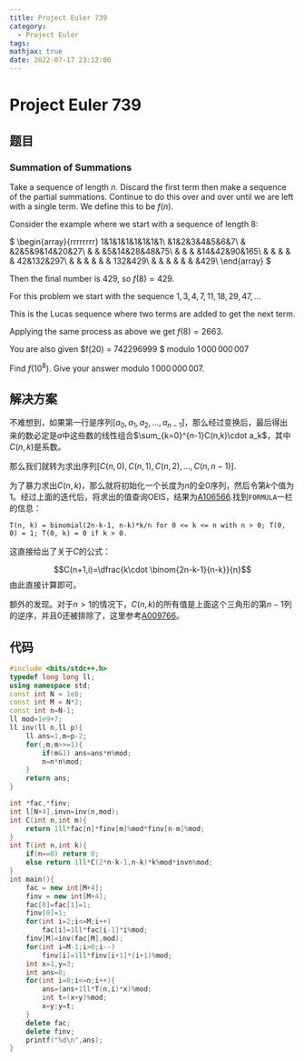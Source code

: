 ```yaml
---
title: Project Euler 739
category:
  - Project Euler
tags:
mathjax: true
date: 2022-07-17 23:12:00
---
```


<escape><!-- more --></escape>

# Project Euler 739

## 题目

### Summation of Summations

Take a sequence of length $n$. Discard the first term then make a sequence of the partial summations. Continue to do this over and over until we are left with a single term. We define this to be $f(n)$.

Consider the example where we start with a sequence of length $8$:

$
\begin{array}{rrrrrrrr}
1&1&1&1&1&1&1&1\\
 &1&2&3&4&5&6&7\\
 & &2&5&9&14&20&27\\
 & & &5&14&28&48&75\\
 & & & &14&42&90&165\\
 & & & & & 42&132&297\\
 & & & & & & 132&429\\
 & & & & & & &429\\
\end{array}
$

Then the final number is $429$, so $f(8) = 429$.

For this problem we start with the sequence $1,3,4,7,11,18,29,47,\ldots$

This is the Lucas sequence where two terms are added to get the next term.

Applying the same process as above we get $f(8) = 2663$.

You are also given $f(20) = 742296999 $ modulo $1\,000\,000\,007$

Find $f(10^8)$. Give your answer modulo $1\,000\,000\,007$.

## 解决方案

不难想到，如果第一行是序列$[a_0,a_1,a_2,\dots,a_{n-1}]$，那么经过变换后，最后得出来的数必定是$a$中这些数的线性组合$\sum_{k=0}^{n-1}C(n,k)\cdot a_k$，其中$C(n,k)$是系数。

那么我们就转为求出序列$[C(n,0),C(n,1),C(n,2),\dots,C(n,n-1)]$.

为了暴力求出$C(n,k)$，那么就将初始化一个长度为$n$的全$0$序列，然后令第$k$个值为$1$。经过上面的迭代后，将求出的值查询OEIS，结果为[A106566](https://oeis.org/A106566).找到`FORMULA`一栏的信息：

``` 
T(n, k) = binomial(2n-k-1, n-k)*k/n for 0 <= k <= n with n > 0; T(0, 0) = 1; T(0, k) = 0 if k > 0.
```

这直接给出了关于$C$的公式：

$$C(n+1,i)=\dfrac{k\cdot \binom{2n-k-1}{n-k}}{n}$$
由此直接计算即可。


额外的发现。对于$n>1$的情况下，$C(n,k)$的所有值是上面这个三角形的第$n-1$列的逆序，并且$0$还被排除了，这里参考[A009766](http://oeis.org/A009766)。

## 代码

```C++
#include <bits/stdc++.h>
typedef long long ll;
using namespace std;
const int N = 1e8;
const int M = N*2;
const int n=N-1;
ll mod=1e9+7;
ll inv(ll n,ll p){
    ll ans=1,m=p-2;
    for(;m;m>>=1){
        if(m&1) ans=ans*n%mod;
        n=n*n%mod;
    }
    return ans;
}

int *fac,*finv;
int l[N+4],invn=inv(n,mod);
int C(int n,int m){
    return 1ll*fac[n]*finv[m]%mod*finv[n-m]%mod;
}
int T(int n,int k){
    if(n==0) return 0;
    else return 1ll*C(2*n-k-1,n-k)*k%mod*invn%mod;
}
int main(){
    fac = new int[M+4];
    finv = new int[M+4];
    fac[0]=fac[1]=1;
    finv[0]=1;
    for(int i=2;i<=M;i++)
        fac[i]=1ll*fac[i-1]*i%mod;
    finv[M]=inv(fac[M],mod);
    for(int i=M-1;i>0;i--)
        finv[i]=1ll*finv[i+1]*(i+1)%mod;
    int x=1,y=3;
    int ans=0;
    for(int i=0;i<=n;i++){
        ans=(ans+1ll*T(n,i)*x)%mod;
        int t=(x+y)%mod;
        x=y;y=t;
    }
    delete fac;
    delete finv;
    printf("%d\n",ans);
}
```